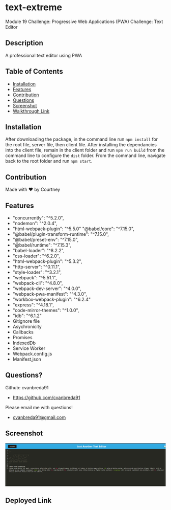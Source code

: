 # text-extreme
Module 19 Challenge: Progressive Web Applications (PWA) Challenge: Text Editor

## Description
A professional text editor using PWA

## Table of Contents
* [Installation](#installation)
* [Features](#features)
* [Contribution](#contribution)
* [Questions](#questions)
* [Screenshot](#screenshot)
* [Walkthrough Link](#walkthrough-link)

## Installation
After downloading the package, in the command line run `npm install` for the root file, server file, then client file.
After installing the dependancies into the client file, remain in the client folder and run `npm run build` from the command line to configure the `dist` folder.
From the command line, navigate back to the root folder and run `npm start`.

## Contribution
Made with ❤️ by Courtney

## Features
* "concurrently": "^5.2.0",
* "nodemon": "^2.0.4",
* "html-webpack-plugin": "^5.5.0"    "@babel/core": "^7.15.0",
* "@babel/plugin-transform-runtime": "^7.15.0",
* "@babel/preset-env": "^7.15.0",
* "@babel/runtime": "^7.15.3",
* "babel-loader": "^8.2.2",
* "css-loader": "^6.2.0",
* "html-webpack-plugin": "^5.3.2",
* "http-server": "^0.11.1",
* "style-loader": "^3.2.1",
* "webpack": "^5.51.1",
* "webpack-cli": "^4.8.0",
* "webpack-dev-server": "^4.0.0",
* "webpack-pwa-manifest": "^4.3.0",
* "workbox-webpack-plugin": "^6.2.4"
* "express": "^4.18.1",
* "code-mirror-themes": "^1.0.0",
* "idb": "^6.1.2"
* Gitignore file
* Asychronicity
* Callbacks
* Promises
* IndexedDb
* Service Worker
* Webpack.config.js
* Manifest,json

## Questions?
Github: cvanbreda91
* https://github.com/cvanbreda91

Please email me with questions!
* cvanbreda91@gmail.com

## Screenshot
![website-image](https://github.com/cvanbreda91/text-extreme/blob/main/assets/JATE.png?raw=true)

## Deployed Link


